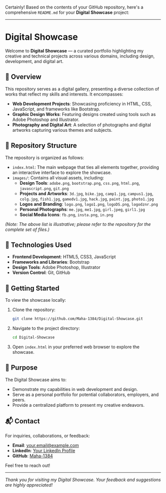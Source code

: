 Certainly! Based on the contents of your GitHub repository, here's a comprehensive `README.md` for your **Digital Showcase** project:

---

# Digital Showcase

Welcome to **Digital Showcase** — a curated portfolio highlighting my creative and technical projects across various domains, including design, development, and digital art.

## 🌟 Overview

This repository serves as a digital gallery, presenting a diverse collection of works that reflect my skills and interests. It encompasses:

- **Web Development Projects**: Showcasing proficiency in HTML, CSS, JavaScript, and frameworks like Bootstrap.
- **Graphic Design Works**: Featuring designs created using tools such as Adobe Photoshop and Illustrator.
- **Photography and Digital Art**: A selection of photographs and digital artworks capturing various themes and subjects.

## 📁 Repository Structure

The repository is organized as follows:

- `index.html`: The main webpage that ties all elements together, providing an interactive interface to explore the showcase.
- `images/`: Contains all visual assets, including:
  - **Design Tools**: `adobe.png`, `bootstrap.png`, `css.png`, `html.png`, `javascript.png`, `git.png`
  - **Projects and Artworks**: `3d.jpg`, `bike.jpg`, `camp1.jpg`, `campus1.jpg`, `colg.jpg`, `fish1.jpg`, `gamedv1.jpg`, `hack.jpg`, `paint.jpg`, `photo1.jpg`
  - **Logos and Branding**: `logo.png`, `logo1.png`, `logoDS.png`, `logodznr.png`
  - **Personal Photographs**: `me.jpg`, `me1.jpg`, `girl.jpeg`, `girl1.jpg`
  - **Social Media Icons**: `fb.png`, `insta.png`, `in.png`

*(Note: The above list is illustrative; please refer to the repository for the complete set of files.)*

## 🔧 Technologies Used

- **Frontend Development**: HTML5, CSS3, JavaScript
- **Frameworks and Libraries**: Bootstrap
- **Design Tools**: Adobe Photoshop, Illustrator
- **Version Control**: Git, GitHub

## 🚀 Getting Started

To view the showcase locally:

1. Clone the repository:
   ```bash
   git clone https://github.com/Maha-1384/Digital-Showcase.git
   ```
2. Navigate to the project directory:
   ```bash
   cd Digital-Showcase
   ```
3. Open `index.html` in your preferred web browser to explore the showcase.

## 🎯 Purpose

The Digital Showcase aims to:

- Demonstrate my capabilities in web development and design.
- Serve as a personal portfolio for potential collaborators, employers, and peers.
- Provide a centralized platform to present my creative endeavors.

## 📬 Contact

For inquiries, collaborations, or feedback:

- **Email**: [your.email@example.com](mailto:your.email@example.com)
- **LinkedIn**: [Your LinkedIn Profile](https://www.linkedin.com/in/yourprofile)
- **GitHub**: [Maha-1384](https://github.com/Maha-1384)

Feel free to reach out!

---

*Thank you for visiting my Digital Showcase. Your feedback and suggestions are highly appreciated!* 
